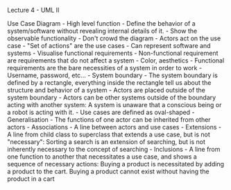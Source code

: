 Lecture 4 - UML II

Use Case Diagram
    - High level function
        - Define the behavior of a system/software without revealing internal details of it.
    - Show the observable functionality
        - Don't crowd the diagram
    - Actors act on the use case
        - "Set of actions" are the use cases
    - Can represent software and systems
    - Visualise functional requirements
        - Non-functional requirement are requirements that do not affect a system
            - Color, aesthetics
        - Functional requirements are the bare necessities of a system in order to work
            - Username, password, etc...
    - System boundary
        - The system boundary is defined by a rectangle, everything inside the rectangle tell us about the structure and behavior of a system
        - Actors are placed outside of the system boundary
            - Actors can be other systems outside of the boundary acting with another system: A system is unaware that a conscious being or a robot is acting with it.
        - Use cases are defined as oval-shaped
    - Generalisation
        - The functions of one actor can be inherited from other actors
    - Associations
        - A line between actors and use cases
    - Extensions
        - A line from child class to superclass that extends a use case, but is not "necessary": Sorting a search is an extension of searching, but is not inherently necessary to the concept of searching
    - Inclusions
        - A line from one function to another that necessitates a use case, and shows a sequence of necessary actions: Buying a product is necessitated by adding a product to the cart. Buying a product cannot exist without having the product in a cart
